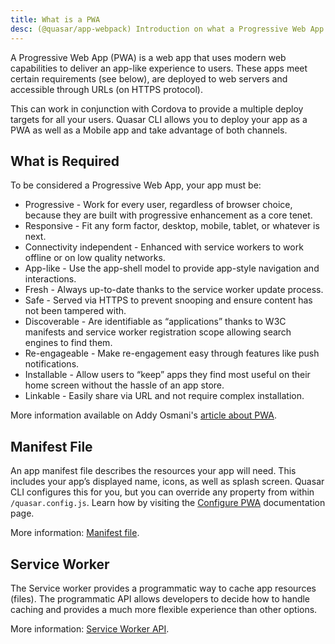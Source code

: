 ```yaml
---
title: What is a PWA
desc: (@quasar/app-webpack) Introduction on what a Progressive Web App is and how it can be configured in a Quasar app.
---
```

A Progressive Web App (PWA) is a web app that uses modern web capabilities to deliver an app-like experience to users. These apps meet certain requirements (see below), are deployed to web servers and accessible through URLs (on HTTPS protocol).

This can work in conjunction with Cordova to provide a multiple deploy targets for all your users. Quasar CLI allows you to deploy your app as a PWA as well as a Mobile app and take advantage of both channels.

## What is Required
To be considered a Progressive Web App, your app must be:

* Progressive - Work for every user, regardless of browser choice, because they are built with progressive enhancement as a core tenet.
* Responsive - Fit any form factor, desktop, mobile, tablet, or whatever is next.
* Connectivity independent - Enhanced with service workers to work offline or on low quality networks.
* App-like - Use the app-shell model to provide app-style navigation and interactions.
* Fresh - Always up-to-date thanks to the service worker update process.
* Safe - Served via HTTPS to prevent snooping and ensure content has not been tampered with.
* Discoverable - Are identifiable as “applications” thanks to W3C manifests and service worker registration scope allowing search engines to find them.
* Re-engageable - Make re-engagement easy through features like push notifications.
* Installable - Allow users to “keep” apps they find most useful on their home screen without the hassle of an app store.
* Linkable - Easily share via URL and not require complex installation.

More information available on Addy Osmani's [article about PWA](https://addyosmani.com/blog/getting-started-with-progressive-web-apps/).

## Manifest File
An app manifest file describes the resources your app will need. This includes your app’s displayed name, icons, as well as splash screen. Quasar CLI configures this for you, but you can override any property from within `/quasar.config.js`. Learn how by visiting the [Configure PWA](/quasar-cli-webpack/developing-pwa/configuring-pwa) documentation page.

More information: [Manifest file](https://developer.mozilla.org/en-US/docs/Web/Manifest).

## Service Worker
The Service worker provides a programmatic way to cache app resources (files). The programmatic API allows developers to decide how to handle caching and provides a much more flexible experience than other options.

More information: [Service Worker API](https://developer.mozilla.org/en-US/docs/Web/API/Service_Worker_API).
